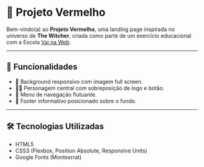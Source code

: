 # 🔴 Projeto Vermelho

Bem-vindo(a) ao **Projeto Vermelho**, uma landing page inspirada no universo de **The Witcher**, criada como parte de um exercício educacional com a Escola [Vai na Web](https://www.vainaweb.com.br/).

---

## 📌 Funcionalidades

- 🌄 Background responsivo com imagem full screen.
- 🧝‍♂️ Personagem central com sobreposição de logo e botão.
- 🔗 Menu de navegação flutuante.
- 🔻 Footer informativo posicionado sobre o fundo.

---

## 🛠️ Tecnologias Utilizadas

- HTML5
- CSS3 (Flexbox, Position Absolute, Responsive Units)
- Google Fonts (Montserrat)
